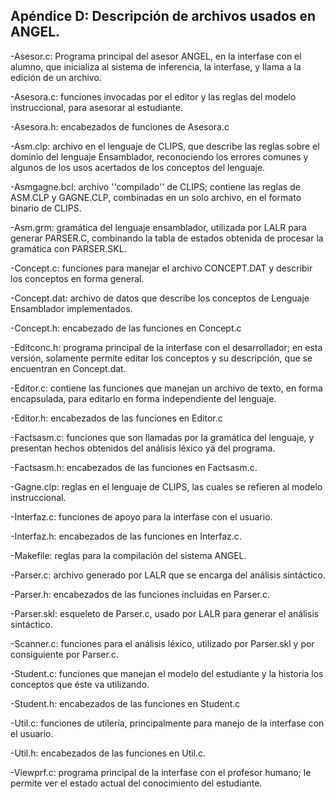 ## Apéndice D: Descripción de archivos usados en ANGEL.

-Asesor.c: Programa principal del asesor ANGEL, en la interfase con el alumno, que inicializa al sistema de inferencia, la interfase, y llama a la edición de un archivo.

-Asesora.c: funciones invocadas por el editor y las reglas del modelo instruccional, para asesorar al estudiante.

-Asesora.h: encabezados de funciones de Asesora.c

-Asm.clp: archivo en el lenguaje de CLIPS, que describe las reglas sobre el dominio del lenguaje Ensamblador, reconociendo los errores comunes y algunos de los usos acertados de los conceptos del lenguaje.

-Asmgagne.bcl: archivo ''compilado'' de CLIPS; contiene las reglas de ASM.CLP y GAGNE.CLP, combinadas en un solo archivo, en el formato binario de CLIPS.

-Asm.grm: gramática del lenguaje ensamblador, utilizada por LALR para generar PARSER.C, combinando la tabla de estados obtenida de procesar la gramática con PARSER.SKL.

-Concept.c: funciones para manejar el archivo CONCEPT.DAT y describir los conceptos en forma general.

-Concept.dat: archivo de datos que describe los conceptos de Lenguaje Ensamblador implementados.

-Concept.h: encabezado de las funciones en Concept.c

-Editconc.h: programa principal de la interfase con el desarrollador; en esta versión, solamente permite editar los conceptos y su descripción, que se encuentran en Concept.dat.

-Editor.c: contiene las funciones que manejan un archivo de texto, en forma encapsulada, para editarlo en forma independiente del lenguaje.

-Editor.h: encabezados de las funciones en Editor.c

-Factsasm.c: funciones que son llamadas por la gramática del lenguaje, y presentan hechos obtenidos del análisis léxico yá del programa.

-Factsasm.h: encabezados de las funciones en Factsasm.c.

-Gagne.clp: reglas en el lenguaje de CLIPS, las cuales se refieren al modelo instruccional.

-Interfaz.c: funciones de apoyo para la interfase con el usuario.

-Interfaz.h: encabezados de las funciones en Interfaz.c.

-Makefile: reglas para la compilación del sistema ANGEL.

-Parser.c: archivo generado por LALR que se encarga del análisis sintáctico.

-Parser.h: encabezados de las funciones incluidas en Parser.c.

-Parser.skl: esqueleto de Parser.c, usado por LALR para generar el análisis sintáctico.

-Scanner.c: funciones para el análisis léxico, utilizado por Parser.skl y por consiguiente por Parser.c.

-Student.c: funciones que manejan el modelo del estudiante y la historia los conceptos que éste va utilizando.

-Student.h: encabezados de las funciones en Student.c

-Util.c: funciones de utilería, principalmente para manejo de la interfase con el usuario.

-Util.h: encabezados de las funciones en Util.c.

-Viewprf.c: programa principal de la interfase con el profesor humano; le permite ver el estado actual del conocimiento del estudiante.
